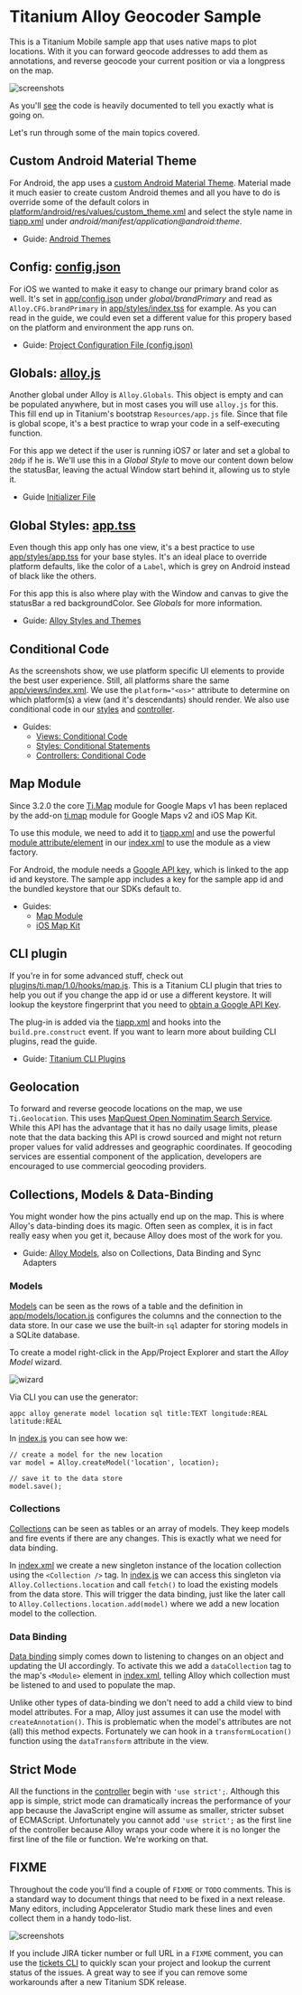 # Titanium Alloy Geocoder Sample
This is a Titanium Mobile sample app that uses native maps to plot locations. With it you can forward geocode addresses to add them as annotations, and reverse geocode your current position or via a longpress on the map.

![screenshots](documentation/screenshots.png)

As you'll [see](app/controllers/index.js) the code is heavily documented to tell you exactly what is going on.

Let's run through some of the main topics covered.

## Custom Android Material Theme
For Android, the app uses a [custom Android Material Theme](http://docs.appcelerator.com/platform/latest/#!/guide/Android_Themes-section-34636181_AndroidThemes-MaterialTheme). Material made it much easier to create custom Android themes and all you have to do is override some of the default colors in [platform/android/res/values/custom_theme.xml](platform/android/res/values/custom_theme.xml) and select the style name in [tiapp.xml](tiapp.xml) under *android/manifest/application@android:theme*.

* Guide: [Android Themes](http://docs.appcelerator.com/platform/latest/#!/guide/Android_Themes)

## Config: [config.json](app/config.json)
For iOS we wanted to make it easy to change our primary brand color as well. It's set in [app/config.json](alloy/app/config.json) under *global/brandPrimary* and read as `Alloy.CFG.brandPrimary` in [app/styles/index.tss](app/styles/index.tss) for example. As you can read in the guide, we could even set a different value for this propery based on the platform and environment the app runs on.

* Guide: [Project Configuration File (config.json)](http://docs.appcelerator.com/platform/latest/#!/guide/Project_Configuration_File_(config.json))

## Globals: [alloy.js](app/alloy.js)
Another global under Alloy is `Alloy.Globals`. This object is empty and can be populated anywhere, but in most cases you will use `alloy.js` for this. This fill end up in Titanium's bootstrap `Resources/app.js` file. Since that file is global scope, it's a best practice to wrap your code in a self-executing function.

For this app we detect if the user is running iOS7 or later and set a global to `20dp` if he is. We'll use this in a *Global Style* to move our content down below the statusBar, leaving the actual Window start behind it, allowing us to style it.

* Guide [Initializer File](http://docs.appcelerator.com/platform/latest/#!/guide/Alloy_Controllers-section-34636384_AlloyControllers-InitializerFile(alloy.js))

## Global Styles: [app.tss](app/styles/app.tss)
Even though this app only has one view, it's a best practice to use [app/styles/app.tss](app/styles/app.tss) for your base styles. It's an ideal place to override platform defaults, like the color of a `Label`, which is grey on Android instead of black like the others.

For this app this is also where play with the Window and canvas to give the statusBar a red backgroundColor. See *Globals* for more information.

* Guide: [Alloy Styles and Themes](http://docs.appcelerator.com/platform/latest/#!/guide/Alloy_Styles_and_Themes)

## Conditional Code
As the screenshots show, we use platform specific UI elements to provide the best user experience. Still, all platforms share the same [app/views/index.xml](app/views/index.xml). We use the `platform="<os>"` attribute to determine on which platform(s) a view (and it's descendants) should render. We also use conditional code in our [styles](app/styles/app.tss) and [controller](app/controllers/index.js).

* Guides:
  * [Views: Conditional Code](http://docs.appcelerator.com/platform/latest/#!/guide/Alloy_XML_Markup-section-35621528_AlloyXMLMarkup-ConditionalCode)
  * [Styles: Conditional Statements](http://docs.appcelerator.com/platform/latest/#!/guide/Alloy_Styles_and_Themes-section-35621526_AlloyStylesandThemes-ExampleusingConditionalStatements)
  * [Controllers: Conditional Code](http://docs.appcelerator.com/platform/latest/#!/guide/Alloy_Controllers-section-34636384_AlloyControllers-ConditionalCode)

## Map Module
Since 3.2.0 the core [Ti.Map](http://docs.appcelerator.com/platform/latest/#!/api/Titanium.Map) module for Google Maps v1 has been replaced by the add-on [ti.map](http://docs.appcelerator.com/platform/latest/#!/api/Modules.Map) module for Google Maps v2 and iOS Map Kit.

To use this module, we need to add it to [tiapp.xml](tiapp.xml) and use the powerful [module attribute/element](http://docs.appcelerator.com/platform/latest/#!/guide/Alloy_XML_Markup-section-35621528_AlloyXMLMarkup-ModuleAttribute) in our [index.xml](app/views/index.xml) to use the module as a view factory.

For Android, the module needs a [Google API key](http://docs.appcelerator.com/platform/latest/#!/guide/Google_Maps_v2_for_Android-section-36739898_GoogleMapsv2forAndroid-ObtainandAddaGoogleAPIKey), which is linked to the app id and keystore. The sample app includes a key for the sample app id and the bundled keystore that our SDKs default to.

* Guides:
  * [Map Module](http://docs.appcelerator.com/platform/latest/#!/api/Modules.Map)
  * [iOS Map Kit](http://docs.appcelerator.com/platform/latest/#!/guide/iOS_Map_Kit)

## CLI plugin
If you're in for some advanced stuff, check out [plugins/ti.map/1.0/hooks/map.js](plugins/ti.map/1.0/hooks/map.js). This is a Titanium CLI plugin that tries to help you out if you change the app id or use a different keystore. It will lookup the keystore fingerprint that you need to [obtain a Google API Key](http://docs.appcelerator.com/platform/latest/#!/guide/Google_Maps_v2_for_Android-section-36739898_GoogleMapsv2forAndroid-ObtainandAddaGoogleAPIKey).

The plug-in is added via the [tiapp.xml](tiapp.xml) and hooks into the `build.pre.construct` event. If you want to learn more about building CLI plugins, read the guide.

* Guide: [Titanium CLI Plugins](http://docs.appcelerator.com/platform/latest/#!/guide/Titanium_CLI_Plugins)

## Geolocation
To forward and reverse geocode locations on the map, we use `Ti.Geolocation`. This uses [MapQuest Open Nominatim Search Service](http://open.mapquestapi.com/nominatim/). While this API has the advantage that it has no daily usage limits, please note that the data backing this API is crowd sourced and might not return proper values for valid addresses and geographic coordinates. If geocoding services are essential component of the application, developers are encouraged to use commercial geocoding providers.

## Collections, Models & Data-Binding
You might wonder how the pins actually end up on the map. This is where Alloy's data-binding does its magic. Often seen as complex, it is in fact really easy when you get it, because Alloy does most of the work for you.

* Guide: [Alloy Models](http://docs.appcelerator.com/platform/latest/#!/guide/Alloy_Models), also on Collections, Data Binding and Sync Adapters

### Models
[Models](http://docs.appcelerator.com/platform/latest/#!/guide/Alloy_Collection_and_Model_Objects-section-36739589_AlloyCollectionandModelObjects-Models) can be seen as the rows of a table and the definition in [app/models/location.js](app/models/location.js) configures the columns and the connection to the data store. In our case we use the built-in `sql` adapter for storing models in a SQLite database.

To create a model right-click in the App/Project Explorer and start the *Alloy Model* wizard.

![wizard](documentation/wizard.png)

Via CLI you can use the generator:

	appc alloy generate model location sql title:TEXT longitude:REAL latitude:REAL
	
In [index.js](app/controllers/index.js) you can see how we:

	// create a model for the new location
	var model = Alloy.createModel('location', location);

	// save it to the data store
	model.save();

### Collections
[Collections](http://docs.appcelerator.com/platform/latest/#!/guide/Alloy_Collection_and_Model_Objects-section-36739589_AlloyCollectionandModelObjects-Collections) can be seen as tables or an array of models. They keep models and fire events if there are any changes. This is exactly what we need for data binding.

In [index.xml](app/views/index.xml) we create a new singleton instance of the location collection using the `<Collection />` tag. In [index.js](app/controllers/index.js) we can access this singleton via `Alloy.Collections.location` and call `fetch()` to load the existing models from the data store. This will trigger the data binding, just like the later call to `Alloy.Collections.location.add(model)` where we add a new location model to the collection.

### Data Binding
[Data binding](http://docs.appcelerator.com/platform/latest/#!/guide/Alloy_Data_Binding) simply comes down to listening to changes on an object and updating the UI accordingly. To activate this we add a `dataCollection` tag to the map's `<Module>` element in [index.xml](app/views/index.xml), telling Alloy which collection must be listened to and used to populate the map.

Unlike other types of data-binding we don't need to add a child view to bind model attributes. For a map, Alloy just assumes it can use the model with `createAnnotation()`. This is problematic when the model's attributes are not (all) this method expects. Fortunately we can hook in a `transformLocation()` function using the `dataTransform` attribute in the view.

## Strict Mode
All the functions in the [controller](app/controllers/index.js) begin with `'use strict';`. Although this app is simple, strict mode can dramatically increas the performance of your app because the JavaScript engine will assume as smaller, stricter subset of ECMAScript. Unfortunately you cannot add `'use strict';` as the first line of the controller because Alloy wraps your code where it is no longer the first line of the file or function. We're working on that.

## FIXME
Throughout the code you'll find a couple of `FIXME` or `TODO` comments. This is a standard way to document things that need to be fixed in a next release. Many editors, including Appcelerator Studio mark these lines and even collect them in a handy todo-list. 

![screenshots](documentation/tasks.png)

If you include JIRA ticker number or full URL in a `FIXME` comment, you can use the [tickets CLI](npmjs.com/tickets) to quickly scan your project and lookup the current status of the issues. A great way to see if you can remove some workarounds after a new Titanium SDK release.
